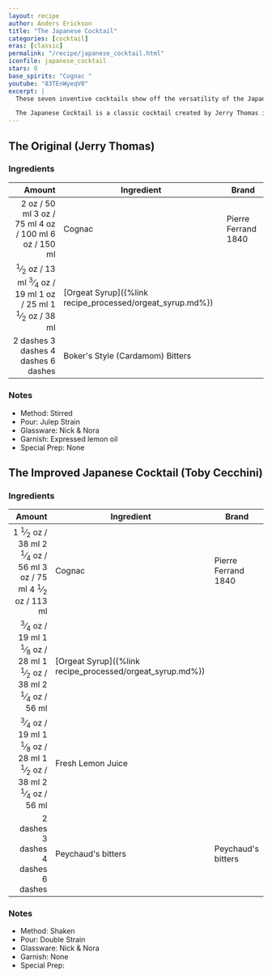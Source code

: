 ```yaml
---
layout: recipe
author: Anders Erickson
title: "The Japanese Cocktail"
categories: [cocktail]
eras: [classic]
permalink: "/recipe/japanese_cocktail.html"
iconfile: japanese_cocktail
stars: 0
base_spirits: "Cognac "
youtube: "83TEnWyeqV0"
excerpt: |
  These seven inventive cocktails show off the versatility of the Japanese fermented rice beverage.<br /><br />

  The Japanese Cocktail is a classic cocktail created by Jerry Thomas in the 1800s. Despite its name, it has no connection to Japanese culture or ingredients.
---
```


<div class="subrecipe" markdown="1">

## The Original (Jerry Thomas)

### Ingredients

|   Amount | Ingredient                                      | Brand               |
| -------: | ----------------------------------------------- | ------------------- |
|     <span class="onex active">2 oz  / 50 ml</span> <span class="onehalfx">3 oz  / 75 ml</span> <span class="twox">4 oz  / 100 ml</span> <span class="threex">6 oz  / 150 ml</span>| Cognac                                          | Pierre Ferrand 1840 |
|   <span class="onex active"> <sup>1</sup>&frasl;<sub>2</sub> oz  / 13 ml</span> <span class="onehalfx"> <sup>3</sup>&frasl;<sub>4</sub> oz  / 19 ml</span> <span class="twox">1 oz  / 25 ml</span> <span class="threex">1 <sup>1</sup>&frasl;<sub>2</sub> oz  / 38 ml</span>| [Orgeat Syrup]({%link recipe_processed/orgeat_syrup.md%}) |
| <span class="onex active">2 dashes</span> <span class="onehalfx">3 dashes</span> <span class="twox">4 dashes</span> <span class="threex">6 dashes</span>| Boker's Style (Cardamom) Bitters                |

### Notes

- Method: Stirred
- Pour: Julep Strain
- Glassware: Nick & Nora
- Garnish: Expressed lemon oil
- Special Prep: None

</div>
<div class="subrecipe" markdown="1">

## The Improved Japanese Cocktail (Toby Cecchini)

### Ingredients

|   Amount | Ingredient                                      | Brand               |
| -------: | ----------------------------------------------- | ------------------- |
|   <span class="onex active">1 <sup>1</sup>&frasl;<sub>2</sub> oz  / 38 ml</span> <span class="onehalfx">2 <sup>1</sup>&frasl;<sub>4</sub> oz  / 56 ml</span> <span class="twox">3 oz  / 75 ml</span> <span class="threex">4 <sup>1</sup>&frasl;<sub>2</sub> oz  / 113 ml</span>| Cognac                                          | Pierre Ferrand 1840 |
|  <span class="onex active"> <sup>3</sup>&frasl;<sub>4</sub> oz  / 19 ml</span> <span class="onehalfx">1 <sup>1</sup>&frasl;<sub>8</sub> oz  / 28 ml</span> <span class="twox">1 <sup>1</sup>&frasl;<sub>2</sub> oz  / 38 ml</span> <span class="threex">2 <sup>1</sup>&frasl;<sub>4</sub> oz  / 56 ml</span>| [Orgeat Syrup]({%link recipe_processed/orgeat_syrup.md%}) |
|  <span class="onex active"> <sup>3</sup>&frasl;<sub>4</sub> oz  / 19 ml</span> <span class="onehalfx">1 <sup>1</sup>&frasl;<sub>8</sub> oz  / 28 ml</span> <span class="twox">1 <sup>1</sup>&frasl;<sub>2</sub> oz  / 38 ml</span> <span class="threex">2 <sup>1</sup>&frasl;<sub>4</sub> oz  / 56 ml</span>| Fresh Lemon Juice                               |
| <span class="onex active">2 dashes</span> <span class="onehalfx">3 dashes</span> <span class="twox">4 dashes</span> <span class="threex">6 dashes</span>| Peychaud's bitters                              | Peychaud's bitters  |

### Notes

- Method: Shaken
- Pour: Double Strain
- Glassware: Nick & Nora
- Garnish: None
- Special Prep:

</div>
